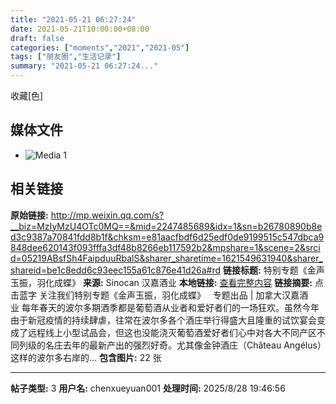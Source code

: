 ```yaml
---
title: "2021-05-21 06:27:24"
date: 2021-05-21T10:00:00+08:00
draft: false
categories: ["moments","2021","2021-05"]
tags: ["朋友圈","生活记录"]
summary: "2021-05-21 06:27:24..."
---
```


收藏[色]

## 媒体文件

- ![Media 1](/Moments/photos/2021-05-21/202105210627240.jpg)

## 相关链接

**原始链接:** http://mp.weixin.qq.com/s?__biz=MzIyMzU4OTc0MQ==&mid=2247485689&idx=1&sn=b26780890b8ed3c9387a70841fdd8b1f&chksm=e81aacfbdf6d25edf0de9199515c547dbca9848dee620143f093fffa3df48b8266eb117592b2&mpshare=1&scene=2&srcid=05219ABsfSh4FaipduuRbalS&sharer_sharetime=1621549631940&sharer_shareid=be1c8edd6c93eec155a61c876e41d26a#rd
**链接标题:** 特别专题《金声玉振，羽化成蝶》
**来源:** Sinocan 汉嘉酒业
**本地链接:** [查看完整内容](/link_content/2021/05/2021-05-21/link_content/)
**链接摘要:** 点击蓝字 关注我们特别专题《金声玉振，羽化成蝶》   专题出品 | 加拿大汉嘉酒业 每年春天的波尔多期酒季都是葡萄酒从业者和爱好者们的一场狂欢。虽然今年由于新冠疫情的持续肆虐，往常在波尔多各个酒庄举行得盛大且隆重的试饮宴会变成了远程线上小型试品会，但这也没能浇灭葡萄酒爱好者们心中对各大不同产区不同列级的名庄去年的最新产出的强烈好奇。尤其像金钟酒庄（Château Angélus）这样的波尔多右岸的...
**包含图片:** 22 张

---

**帖子类型:** 3
**用户名:** chenxueyuan001
**处理时间:** 2025/8/28 19:46:56